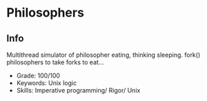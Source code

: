 # Philosophers

## Info

Multithread simulator of philosopher eating, thinking sleeping. fork() philosophers to take forks to eat...

- Grade: 100/100
- Keywords: Unix logic
- Skills: Imperative programming/ Rigor/ Unix
